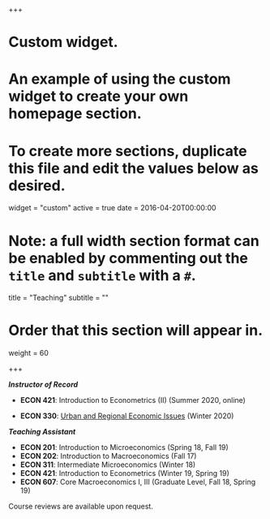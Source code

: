 +++
# Custom widget.
# An example of using the custom widget to create your own homepage section.
# To create more sections, duplicate this file and edit the values below as desired.
widget = "custom"
active = true
date = 2016-04-20T00:00:00

# Note: a full width section format can be enabled by commenting out the `title` and `subtitle` with a `#`.
title = "Teaching"
subtitle = ""

# Order that this section will appear in.
weight = 60

+++

__*Instructor of Record*__

- **ECON 421**: Introduction to Econometrics (II) (Summer 2020, online)

- **ECON 330**: [Urban and Regional Economic Issues](https://github.com/johnmorehouse/EC330_UrbanEcon) (Winter 2020)



__*Teaching Assistant*__

- **ECON 201**: Introduction to Microeconomics (Spring 18, Fall 19)
- **ECON 202**: Introduction to Macroeconomics (Fall 17)
- **ECON 311**: Intermediate Microeconomics (Winter 18)
- **ECON  421**: Introduction to Econometrics  (Winter 19, Spring 19)
- **ECON 607**: Core Macroeconomics I, III (Graduate Level, Fall 18, Spring 19)

Course reviews are available upon request.


